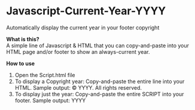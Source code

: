 # Javascript-Current-Year-YYYY
Automatically display the current year in your footer copyright

<b>What is this?</b><br/>
A simple line of Javascript &amp; HTML that you can copy-and-paste into your HTML page and/or footer to show an always-current year.

<b>How to use</b>
<ol>
<li>Open the Script.html file</li>
<li>To display a Copyright year: Copy-and-paste the entire line into your HTML. Sample output: &copy; YYYY. All rights reserved.</li>
<li>To display just the year: Copy-and-paste the entire SCRIPT into your footer. Sample output: YYYY</li>
</ol>
